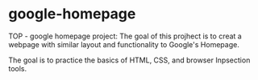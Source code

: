 # google-homepage
TOP - google homepage project:
The goal of this projhect is to creat a webpage with similar layout and functionality to Google's Homepage.

The goal is to practice the basics of HTML, CSS, and browser Inpsection tools. 